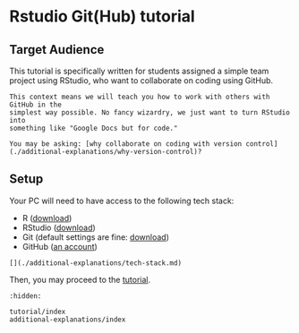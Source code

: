 # Rstudio Git(Hub) tutorial

## Target Audience

This tutorial is specifically written for students assigned a simple team
project using RStudio, who want to collaborate on coding using GitHub.

```{important}
This context means we will teach you how to work with others with GitHub in the
simplest way possible. No fancy wizardry, we just want to turn RStudio into
something like "Google Docs but for code."
```

```{seealso}
You may be asking: [why collaborate on coding with version control](./additional-explanations/why-version-control)?
```

## Setup

Your PC will need to have access to the following tech stack:

- R ([download](https://cran.r-project.org/))
- RStudio ([download](https://posit.co/downloads/))
- Git (default settings are fine: [download](https://git-scm.com/downloads))
- GitHub ([an account](https://github.com/signup))

```{seealso}
[](./additional-explanations/tech-stack.md)
```

Then, you may proceed to the [tutorial](./tutorial/repository-setup.md).

```{toctree}
:hidden:

tutorial/index
additional-explanations/index
```
